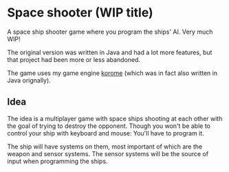 # Space shooter (WIP title)

A space ship shooter game where you program the ships' AI. Very much WIP!

The original version was written in Java and had a lot more features, but that
project had been more or less abandoned.

The game uses my game engine [korome](https://github.com/LFalch/korome) (which
was in fact also written in Java orignally).

## Idea

The idea is a multiplayer game with space ships shooting at each other with the
goal of trying to destroy the opponent. Though you won't be able to control your
ship with keyboard and mouse: You'll have to program it.

The ship will have systems on them, most important of which are the weapon and
sensor systems. The sensor systems will be the source of input when
programming the ships.
